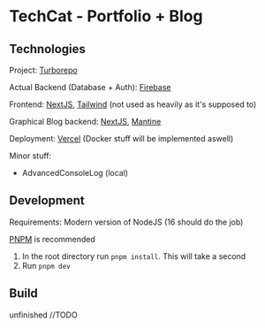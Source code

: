# TechCat - Portfolio + Blog

## Technologies
Project: [Turborepo](https://turborepo.org/)

Actual Backend (Database + Auth): [Firebase](https://firebase.google.com/)

Frontend: [NextJS](https://nextjs.org/), [Tailwind](https://tailwindcss.com/) (not used as heavily as it's supposed to)

Graphical Blog backend: [NextJS](https://nextjs.org/), [Mantine](https://mantine.dev/)

Deployment: [Vercel](https://vercel.com/) (Docker stuff will be implemented aswell)

Minor stuff:
- AdvancedConsoleLog (local)

## Development
Requirements: Modern version of NodeJS (16 should do the job)

[PNPM](https://pnpm.io) is recommended

1. In the root directory run `pnpm install`. This will take a second
2. Run `pnpm dev`

## Build
unfinished
//TODO
